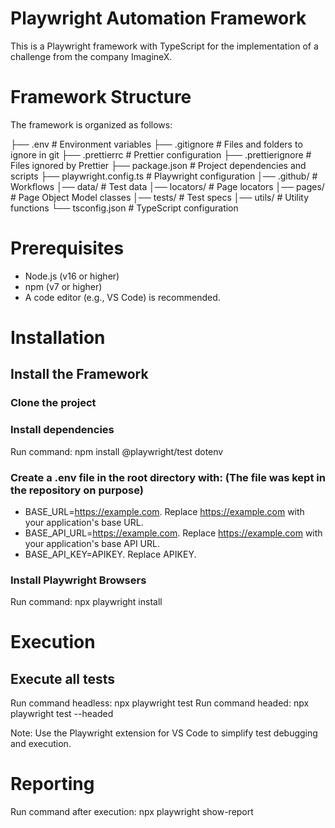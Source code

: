 # Playwright Automation Framework

This is a Playwright framework with TypeScript for the implementation of a challenge from the company ImagineX.

# Framework Structure

The framework is organized as follows:

├── .env                   # Environment variables
├── .gitignore             # Files and folders to ignore in git
├── .prettierrc            # Prettier configuration
├── .prettierignore        # Files ignored by Prettier
├── package.json           # Project dependencies and scripts
├── playwright.config.ts   # Playwright configuration 
│── .github/               # Workflows
│── data/                  # Test data
│── locators/              # Page locators
│── pages/                 # Page Object Model classes
│── tests/                 # Test specs
│── utils/                 # Utility functions
└── tsconfig.json          # TypeScript configuration

# Prerequisites
- Node.js (v16 or higher)
- npm (v7 or higher)
- A code editor (e.g., VS Code) is recommended.

# Installation

## Install the Framework

### Clone the project

### Install dependencies
Run command: npm install @playwright/test dotenv

### Create a .env file in the root directory with: (The file was kept in the repository on purpose)
- BASE_URL=https://example.com. Replace https://example.com with your application's base URL.
- BASE_API_URL=https://example.com. Replace https://example.com with your application's base API URL.
- BASE_API_KEY=APIKEY. Replace APIKEY.

### Install Playwright Browsers
Run command: npx playwright install

# Execution
## Execute all tests
Run command headless: npx playwright test
Run command headed: npx playwright test --headed

Note: Use the Playwright extension for VS Code to simplify test debugging and execution.

# Reporting
Run command after execution: npx playwright show-report